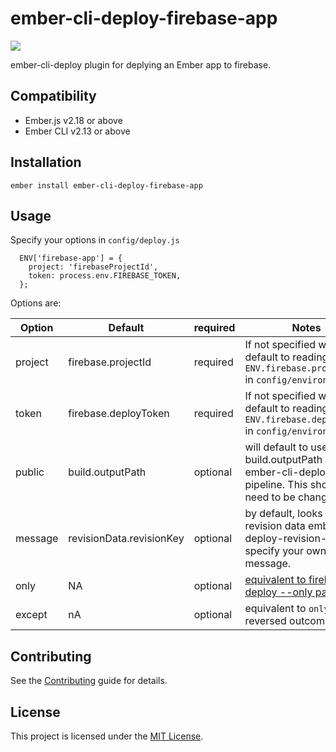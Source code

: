ember-cli-deploy-firebase-app
==============================================================================
<img src="https://travis-ci.com/conormag/ember-cli-deploy-firebase-app.svg?branch=master">

ember-cli-deploy plugin for deplying an Ember app to firebase.



Compatibility
------------------------------------------------------------------------------

* Ember.js v2.18 or above
* Ember CLI v2.13 or above


Installation
------------------------------------------------------------------------------

```
ember install ember-cli-deploy-firebase-app
```


Usage
------------------------------------------------------------------------------

Specify your options in `config/deploy.js`

```
  ENV['firebase-app'] = {
    project: 'firebaseProjectId',
    token: process.env.FIREBASE_TOKEN,
  };
```

Options are:

|Option|Default|required|Notes|
|------|------|------|-------------|
|project|firebase.projectId|required|If not specified will default to reading `ENV.firebase.projectId` in `config/environment.js` |
|token|firebase.deployToken|required|If not specified will default to reading `ENV.firebase.deployToken` in `config/environment.js`|
|public|build.outputPath|optional| will default to use the build.outputPath in ember-cli-deploy pipeline. This shouldn't need to be changed.|
|message|revisionData.revisionKey|optional|by default, looks for the revision data ember-cli-deploy-revision-data. Or specify your own message.|
|only|NA|optional|[equivalent to firebase deploy --only param](https://firebase.google.com/docs/cli#partial_deploys)|
|except|nA|optional|equivalent to `only` but reversed outcome|




Contributing
------------------------------------------------------------------------------

See the [Contributing](CONTRIBUTING.md) guide for details.


License
------------------------------------------------------------------------------

This project is licensed under the [MIT License](LICENSE.md).
